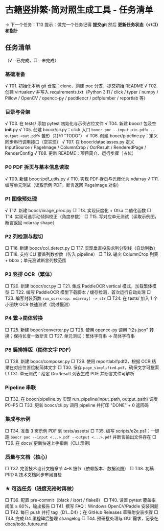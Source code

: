 # 古籍竖排繁‧简对照生成工具 - 任务清单

→ 下一个任务：T13
提示：做完一个任务记得 **提交git** 然后 **更新任务状态（√/□）和指针**

## 任务清单
（√＝已完成，□＝未完成）

### 基础准备
√ T01. 初始化本地 git 仓库：clone、创建 poc 分支，提交初始 README
√ T02. 创建 virtualenv 并写入 requirements.txt（Python 3.11 / click / typer / numpy / Pillow / OpenCV / opencc-py / paddleocr / pdfplumber / reportlab 等）

### 目录与骨架
√ T03. 在 tests/ 添加 pytest 初始化与示例占位文件
√ T04. 新建 boocr/ 包及空 __init__.py
√ T05. 创建 boocr/cli.py：click 入口 `boocr poc --input <in.pdf> --output <out.pdf>` 雏形（打印 "TODO"）
√ T06. 创建 boocr/pipeline.py：定义同步串行调用接口（空实现）
√ T07. 在 boocr/dataclasses.py 定义 InputSource / PageImage / ColumnCrop / OcrResult / RenderedPage / RenderConfig
√ T08. 更新 README：项目简介、运行步骤（占位）

### P0 PDF 拆页与基本信息读取
√ T09. 新建 boocr/pdf_utils.py
√ T10. 实现 PDF 拆页与光栅化为 ndarray
√ T11. 编写单元测试（读取示例 PDF，断言返回 PageImage 对象）

### P1 图像预处理
√ T12. 新建 boocr/image_proc.py
□ T13. 实现灰度化 + Otsu 二值化函数
□ T14. 实现可选手动倾斜校正（角度参数）
□ T15. 写对应单元测试（读取示例图，断言返回 ndarray shape）

### P2 列检测与裁切
□ T16. 新建 boocr/col_detect.py
□ T17. 实现垂直投影求列分割线（自动列数）
□ T18. 支持 CLI 覆盖列数参数（传入 pipeline）
□ T19. 输出 ColumnCrop 列表 + bbox；单元测试断言列数范围

### P3 竖排 OCR（繁体）
□ T20. 新建 boocr/ocr.py
□ T21. 集成 PaddleOCR vertical 模式，加载繁体模型
□ T22. 编写 PaddleOCR 模型下载脚本 / 缓存检测，首次运行自动处理
□ T23. 编写封装函数 `run_ocr(crop: ndarray) -> str`
□ T24. 在 tests/ 加入 1 个小图块 OCR 快速测试（跳过慢测）

### P4 繁→简体转换
□ T25. 新建 boocr/converter.py
□ T26. 使用 opencc-py 调用 "t2s.json" 转换；保持长度一致断言
□ T27. 单元测试：繁体字符串 → 简体字符串

### P5 竖排排版（简体文字 PDF）
□ T28. 新建 boocr/composer.py
□ T29. 使用 reportlab/fpdf2，根据 OCR 结果在对应位置绘制简体文字
□ T30. 保存 `page_simplified.pdf`，确保文字可搜索
□ T31. 单元测试：给定 OcrResult 列表生成 PDF 并断言文件可解析

### Pipeline 串联
□ T32. 在 boocr/pipeline.py 实现 run_pipeline(input_path, output_path) 调度 P0–P5
□ T33. 更新 boocr/cli.py 调用 pipeline 并打印 "DONE" + 0 返回码

### 集成与示例
□ T34. 准备 3 页示例 PDF 到 tests/assets/
□ T35. 编写 scripts/e2e.ps1：一键跑 `boocr poc --input <...>.pdf --output <...>.pdf` 并断言输出文件存在
□ T36. 在 docs/ 更新快速上手指南（CLI 示例）

### 质量与文档（核心）
□ T37. 完善技术设计文档章节 4–8 细节（依赖版本、数据流图）
□ T38. 初稿 PRD & 技术文档同步审阅自检

### ★ 可选任务（进度充裕时再做）
□ T39. 配置 pre-commit（black / isort / flake8）
□ T40. 设置 pytest 覆盖率阈值 ≥ 80%，输出报告
□ T41. 撰写 FAQ：Windows OpenCV/Paddle 安装问题
□ T42. 每日 push 并打 tag（D1…D4）；在 GitHub Releases 草稿附安装步骤
□ T43. 完成 D4 里程碑后整理 changelog
□ T44. 预研批处理与 GUI 需求，记录在 docs/todo_future.md
